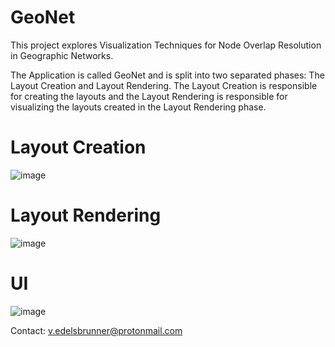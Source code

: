 # GeoNet

This project explores Visualization Techniques for Node Overlap Resolution in Geographic Networks.

The Application is called GeoNet and is split into two separated phases: The Layout Creation and Layout Rendering. The Layout Creation is responsible for creating the layouts and the Layout Rendering is responsible for visualizing the layouts created in the Layout Rendering phase.

# Layout Creation
![image](https://github.com/vedelsbrunner/GeoNet/assets/48350966/567bb19f-816e-4523-be6c-c89e02fb1023)

# Layout Rendering
![image](https://github.com/vedelsbrunner/GeoNet/assets/48350966/323e25f8-fcac-4e69-b6a8-64cbc50c454f)

# UI
![image](https://github.com/vedelsbrunner/GeoNet/assets/48350966/98d66953-08ae-4e87-b309-b0ec3a088dd5)


Contact: v.edelsbrunner@protonmail.com
